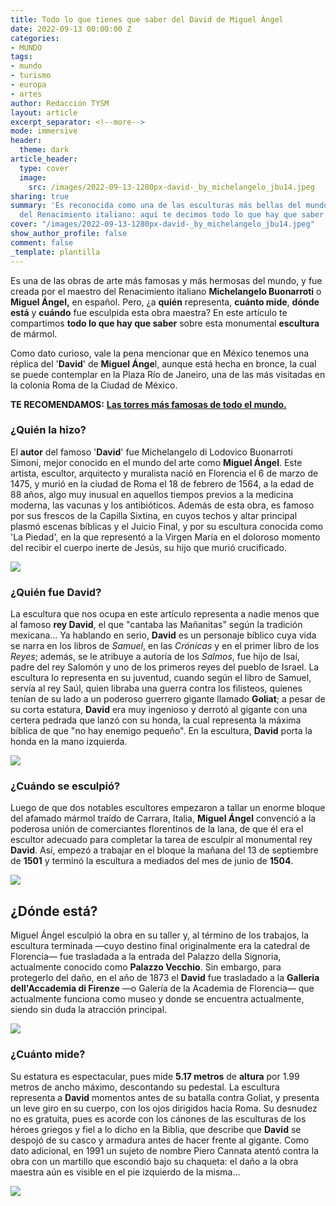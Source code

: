 ```yaml
---
title: Todo lo que tienes que saber del David de Miguel Ángel
date: 2022-09-13 00:00:00 Z
categories:
- MUNDO
tags:
- mundo
- turismo
- europa
- artes
author: Redacción TYSM
layout: article
excerpt_separator: <!--more-->
mode: immersive
header:
  theme: dark
article_header:
  type: cover
  image:
    src: /images/2022-09-13-1280px-david-_by_michelangelo_jbu14.jpeg
sharing: true
summary: 'Es reconocida como una de las esculturas más bellas del mundo y una muestra
  del Renacimiento italiano: aquí te decimos todo lo que hay que saber'
cover: "/images/2022-09-13-1280px-david-_by_michelangelo_jbu14.jpeg"
show_author_profile: false
comment: false
_template: plantilla
---
```







Es una de las obras de arte más famosas y más hermosas del mundo, y fue creada por el maestro del Renacimiento italiano **Michelangelo Buonarroti** o **Miguel Ángel,** en español. Pero, ¿a **quién** representa, **cuánto mide**, **dónde está** y **cuándo** fue esculpida esta obra maestra? En este artículo te compartimos **todo lo que hay que saber** sobre esta monumental **escultura** de mármol.

Como dato curioso, vale la pena mencionar que en México tenemos una réplica del '**David**' de **Miguel Ánge**l, aunque está hecha en bronce, la cual se puede contemplar en la Plaza Río de Janeiro, una de las más visitadas en la colonia Roma de la Ciudad de México.

**TE RECOMENDAMOS:** [**Las torres más famosas de todo el mundo.**](https://blog.tonoysumariachi.com/mundo/2022/07/28/las-torres-mas-famosas-de-todo-el-mundo.html)

### ¿Quién la hizo?

El **autor** del famoso '**David**' fue Michelangelo di Lodovico Buonarroti Simoni, mejor conocido en el mundo del arte como **Miguel Ángel**. Este artista, escultor, arquitecto y muralista nació en Florencia el 6 de marzo de 1475, y murió en la ciudad de Roma el 18 de febrero de 1564, a la edad de 88 años, algo muy inusual en aquellos tiempos previos a la medicina moderna, las vacunas y los antibióticos. Además de esta obra, es famoso por sus frescos de la Capilla Sixtina, en cuyos techos y altar principal plasmó escenas bíblicas y el Juicio Final, y por su escultura conocida como 'La Piedad', en la que representó a la Virgen María en el doloroso momento del recibir el cuerpo inerte de Jesús, su hijo que murió crucificado.

![](https://upload.wikimedia.org/wikipedia/commons/thumb/0/02/Michelangelo_Daniele_da_Volterra_%28dettaglio%29.jpg/884px-Michelangelo_Daniele_da_Volterra_%28dettaglio%29.jpg)

### ¿Quién fue David?

La escultura que nos ocupa en este artículo representa a nadie menos que al famoso **rey David**, el que "cantaba las Mañanitas" según la tradición mexicana… Ya hablando en serio, **David** es un personaje bíblico cuya vida se narra en los libros de _Samuel_, en las _Crónicas_ y en el primer libro de los _Reyes_; además, se le atribuye a autoría de los _Salmos_, fue hijo de Isaí, padre del rey Salomón y uno de los primeros reyes del pueblo de Israel. La escultura lo representa en su juventud, cuando según el libro de Samuel, servía al rey Saúl, quien libraba una guerra contra los filisteos, quienes tenían de su lado a un poderoso guerrero gigante llamado **Goliat**; a pesar de su corta estatura, **David** era muy ingenioso y derrotó al gigante con una certera pedrada que lanzó con su honda, la cual representa la máxima bíblica de que "no hay enemigo pequeño". En la escultura, **David** porta la honda en la mano izquierda.

![](https://upload.wikimedia.org/wikipedia/commons/thumb/6/67/%27David%27_by_Michelangelo_Fir_JBU035.jpg/1024px-%27David%27_by_Michelangelo_Fir_JBU035.jpg)

### ¿Cuándo se esculpió?

Luego de que dos notables escultores empezaron a tallar un enorme bloque del afamado mármol traído de Carrara, Italia, **Miguel Ángel** convenció a la poderosa unión de comerciantes florentinos de la lana, de que él era el escultor adecuado para completar la tarea de esculpir al monumental rey **David**. Así, empezó a trabajar en el bloque la mañana del 13 de septiembre de **1501** y terminó la escultura a mediados del mes de junio de **1504**.

![](https://upload.wikimedia.org/wikipedia/commons/thumb/d/d7/Michelangelo%27s_David.JPG/685px-Michelangelo%27s_David.JPG)

## ¿Dónde está?

Miguel Ángel esculpió la obra en su taller y, al término de los trabajos, la escultura terminada —cuyo destino final originalmente era la catedral de Florencia— fue trasladada a la entrada del Palazzo della Signoria, actualmente conocido como **Palazzo Vecchio**. Sin embargo, para protegerlo del daño, en el año de 1873 el **David** fue trasladado a la **Galleria dell'Accademia di Firenze** —o Galería de la Academia de Florencia— que actualmente funciona como museo y donde se encuentra actualmente, siendo sin duda la atracción principal.

![](https://upload.wikimedia.org/wikipedia/commons/3/37/David_by_Michelangelo_in_The_Gallery_of_the_Accademia_di_Belle_Arti.jpg)

### ¿Cuánto mide?

Su estatura es espectacular, pues mide **5.17 metros** de **altura** por 1.99 metros de ancho máximo, descontando su pedestal. La escultura representa a **David** momentos antes de su batalla contra Goliat, y presenta un leve giro en su cuerpo, con los ojos dirigidos hacia Roma. Su desnudez no es gratuita, pues es acorde con los cánones de las esculturas de los héroes griegos y fiel a lo dicho en la Biblia, que describe que **David** se despojó de su casco y armadura antes de hacer frente al gigante. Como dato adicional, en 1991 un sujeto de nombre Piero Cannata atentó contra la obra con un martillo que escondió bajo su chaqueta: el daño a la obra maestra aún es visible en el pie izquierdo de la misma…

![](https://upload.wikimedia.org/wikipedia/commons/thumb/7/76/%27David%27_by_Michelangelo_FI_Acca_JBS_100.jpg/1024px-%27David%27_by_Michelangelo_FI_Acca_JBS_100.jpg)
